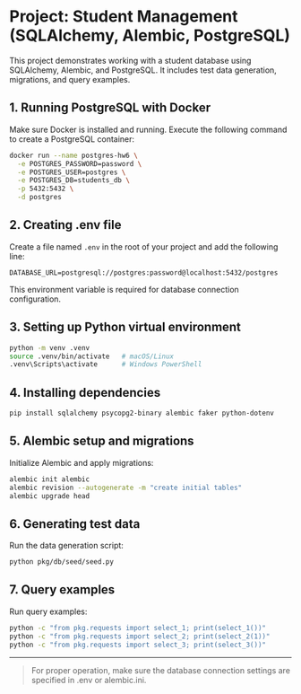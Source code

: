 # Project: Student Management (SQLAlchemy, Alembic, PostgreSQL)

This project demonstrates working with a student database using SQLAlchemy, Alembic, and PostgreSQL. It includes test data generation, migrations, and query examples.

## 1. Running PostgreSQL with Docker
Make sure Docker is installed and running. Execute the following command to create a PostgreSQL container:
```bash
docker run --name postgres-hw6 \
  -e POSTGRES_PASSWORD=password \
  -e POSTGRES_USER=postgres \
  -e POSTGRES_DB=students_db \
  -p 5432:5432 \
  -d postgres
```

## 2. Creating .env file
Create a file named `.env` in the root of your project and add the following line:
```dotenv
DATABASE_URL=postgresql://postgres:password@localhost:5432/postgres
```
This environment variable is required for database connection configuration.

## 3. Setting up Python virtual environment
```bash
python -m venv .venv
source .venv/bin/activate   # macOS/Linux
.venv\Scripts\activate      # Windows PowerShell
```

## 4. Installing dependencies
```bash
pip install sqlalchemy psycopg2-binary alembic faker python-dotenv
```

## 5. Alembic setup and migrations
Initialize Alembic and apply migrations:
```bash
alembic init alembic
alembic revision --autogenerate -m "create initial tables"
alembic upgrade head
```

## 6. Generating test data
Run the data generation script:
```bash
python pkg/db/seed/seed.py
```

## 7. Query examples
Run query examples:
```bash
python -c "from pkg.requests import select_1; print(select_1())"
python -c "from pkg.requests import select_2; print(select_2(1))"
python -c "from pkg.requests import select_3; print(select_3())"
```

---

> For proper operation, make sure the database connection settings are specified in .env or alembic.ini.
